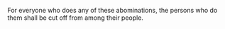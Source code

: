 For everyone who does any of these abominations, the persons who do them shall be cut off from among their people.
